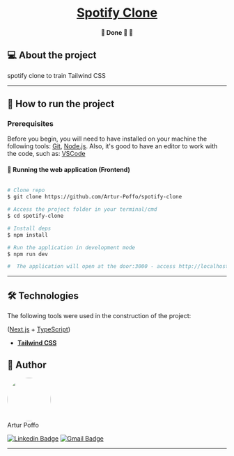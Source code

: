 

<h1 align="center">
     <a href="#" alt="Clone do Spotify">Spotify Clone</a>
</h1>

<h4 align="center">
	🚧   Done 🚀 🚧
</h4>

## 💻 About the project

spotify clone to train Tailwind CSS

---

## 🚀 How to run the project

### Prerequisites

Before you begin, you will need to have installed on your machine the following tools:
[Git](https://git-scm.com), [Node.js](https://nodejs.org/en/). 
Also, it's good to have an editor to work with the code, such as: [VSCode](https://code.visualstudio.com/)

#### 🧭 Running the web application (Frontend)

```bash

# Clone repo
$ git clone https://github.com/Artur-Poffo/spotify-clone

# Access the project folder in your terminal/cmd
$ cd spotify-clone

# Install deps
$ npm install

# Run the application in development mode
$ npm run dev

#  The application will open at the door:3000 - access http://localhost:3000

```

---

## 🛠 Technologies

The following tools were used in the construction of the project:

([Next.js](https://nextjs.org/)  +  [TypeScript](https://www.typescriptlang.org/))

-   **[Tailwind CSS](https://tailwindcss.com/)**

## 🦸 Author

<p>
<img style="border-radius: 50%;" src="https://github.com/Artur-Poffo.png" width="100px;" alt=""/>
</br>
Artur Poffo
</p>

[![Linkedin Badge](https://img.shields.io/badge/-Artur-blue?style=flat-square&logo=Linkedin&logoColor=white&link=https://www.linkedin.com/in/arturpoffo/)](https://www.linkedin.com/in/arturpoffo/)
[![Gmail Badge](https://img.shields.io/badge/-arturpoffop@gmail.com-c14438?style=flat-square&logo=Gmail&logoColor=white&link=mailto:tgmarinho@gmail.com)](mailto:arturpoffop@gmail.com)

---
